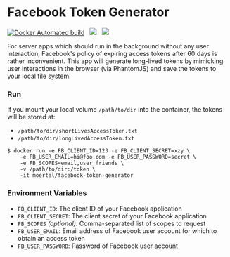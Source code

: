 # Facebook Token Generator

[![Docker Automated build](https://img.shields.io/docker/automated/moertel/facebook-token-generator.svg)](https://hub.docker.com/r/moertel/facebook-token-generator) &nbsp; [![](https://images.microbadger.com/badges/version/moertel/facebook-token-generator.svg)](https://microbadger.com/images/moertel/facebook-token-generator) &nbsp;  [![](https://images.microbadger.com/badges/image/moertel/facebook-token-generator.svg)](https://microbadger.com/images/moertel/facebook-token-generator)

For server apps which should run in the background without any user interaction, Facebook's policy of expiring access tokens after 60 days is rather inconvenient. This app will generate long-lived tokens by mimicking user interactions in the browser (via PhantomJS) and save the tokens to your local file system.

### Run

If you mount your local volume `/path/to/dir` into the container, the tokens will be stored at:
- `/path/to/dir/shortLivesAccessToken.txt`
- `/path/to/dir/longLivedAccessToken.txt`

```
$ docker run -e FB_CLIENT_ID=123 -e FB_CLIENT_SECRET=xzy \
    -e FB_USER_EMAIL=hi@foo.com -e FB_USER_PASSWORD=secret \
    -e FB_SCOPES=email,user_friends \
    -v /path/to/dir:/token \
    -it moertel/facebook-token-generator
```

### Environment Variables

- `FB_CLIENT_ID`: The client ID of your Facebook application
- `FB_CLIENT_SECRET`: The client secret of your Facebook application
- `FB_SCOPES` _(optional)_: Comma-separated list of scopes to request
- `FB_USER_EMAIL`: Email address of Facebook user account for which to obtain an access token
- `FB_USER_PASSWORD`: Password of Facebook user account
